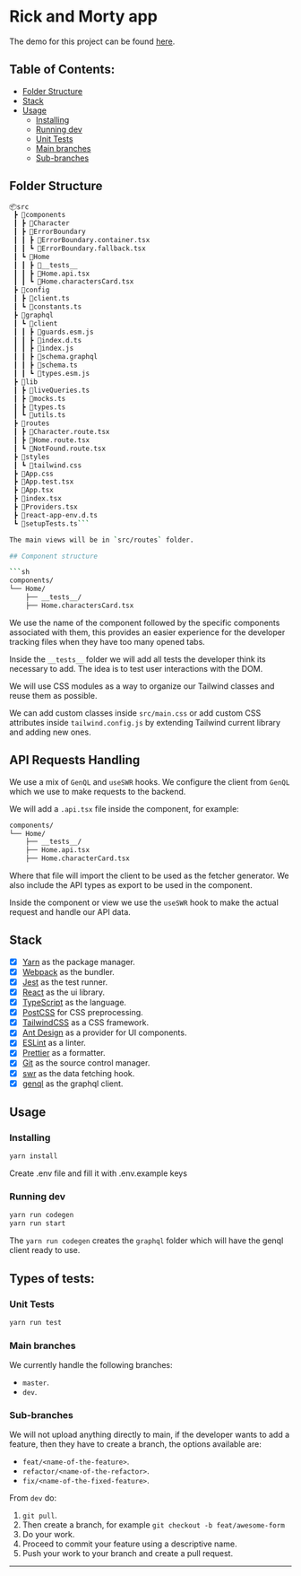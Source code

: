 <h1>Rick and Morty app</h1>

The demo for this project can be found [here](https://rick-and-morty-app02.netlify.app/).

## Table of Contents:

- [Folder Structure](#folder-structure)
- [Stack](#stack)
- [Usage](#usage)
  - [Installing](#installing)
  - [Running dev](#running-dev)
  - [Unit Tests](#unit-tests)
  - [Main branches](#main-branches)
  - [Sub-branches](#sub-branches)

## Folder Structure

````sh
📦src
 ┣ 📂components
 ┃ ┣ 📂Character
 ┃ ┣ 📂ErrorBoundary
 ┃ ┃ ┣ 📜ErrorBoundary.container.tsx
 ┃ ┃ ┗ 📜ErrorBoundary.fallback.tsx
 ┃ ┗ 📂Home
 ┃ ┃ ┣ 📂__tests__
 ┃ ┃ ┣ 📜Home.api.tsx
 ┃ ┃ ┗ 📜Home.charactersCard.tsx
 ┣ 📂config
 ┃ ┣ 📜client.ts
 ┃ ┗ 📜constants.ts
 ┣ 📂graphql
 ┃ ┗ 📂client
 ┃ ┃ ┣ 📜guards.esm.js
 ┃ ┃ ┣ 📜index.d.ts
 ┃ ┃ ┣ 📜index.js
 ┃ ┃ ┣ 📜schema.graphql
 ┃ ┃ ┣ 📜schema.ts
 ┃ ┃ ┗ 📜types.esm.js
 ┣ 📂lib
 ┃ ┣ 📜liveQueries.ts
 ┃ ┣ 📜mocks.ts
 ┃ ┣ 📜types.ts
 ┃ ┗ 📜utils.ts
 ┣ 📂routes
 ┃ ┣ 📜Character.route.tsx
 ┃ ┣ 📜Home.route.tsx
 ┃ ┗ 📜NotFound.route.tsx
 ┣ 📂styles
 ┃ ┗ 📜tailwind.css
 ┣ 📜App.css
 ┣ 📜App.test.tsx
 ┣ 📜App.tsx
 ┣ 📜index.tsx
 ┣ 📜Providers.tsx
 ┣ 📜react-app-env.d.ts
 ┗ 📜setupTests.ts```

The main views will be in `src/routes` folder.

## Component structure

```sh
components/
└── Home/
    ├── __tests__/
    ├── Home.charactersCard.tsx
````

We use the name of the component followed by the specific components associated with them, this provides an easier experience for the developer tracking files when they have too many opened tabs.

Inside the `__tests__` folder we will add all tests the developer think its necessary to add. The idea is to test user interactions with the DOM.

We will use CSS modules as a way to organize our Tailwind classes and reuse them as possible.

We can add custom classes inside `src/main.css` or add custom CSS attributes inside `tailwind.config.js` by extending Tailwind current library and adding new ones.

## API Requests Handling

We use a mix of `GenQL` and `useSWR` hooks. We configure the client from `GenQL` which we use to make requests to the backend.

We will add a `.api.tsx` file inside the component, for example:

```sh
components/
└── Home/
    ├── __tests__/
    ├── Home.api.tsx
    ├── Home.characterCard.tsx
```

Where that file will import the client to be used as the fetcher generator. We also include the API types as export to be used in the component.

Inside the component or view we use the `useSWR` hook to make the actual request and handle our API data.

## Stack

- [x] [Yarn](https://yarnpkg.com/) as the package manager.
- [x] [Webpack](https://webpack.js.org/) as the bundler.
- [x] [Jest](https://jestjs.io/) as the test runner.
- [x] [React](https://reactjs.org) as the ui library.
- [x] [TypeScript](https://www.typescriptlang.org) as the language.
- [x] [PostCSS](https://postcss.org) for CSS preprocessing.
- [x] [TailwindCSS](https://tailwindcss.com) as a CSS framework.
- [x] [Ant Design](https://ant.design/) as a provider for UI components.
- [x] [ESLint](https://eslint.org) as a linter.
- [x] [Prettier](https://prettier.io) as a formatter.
- [x] [Git](https://git-scm.com) as the source control manager.
- [x] [swr](https://swr.vercel.app/) as the data fetching hook.
- [x] [genql](https://genql.vercel.app/) as the graphql client.

## Usage

### Installing

```sh
yarn install
```

Create .env file and fill it with .env.example keys

### Running dev

```sh
yarn run codegen
yarn run start
```

The `yarn run codegen` creates the `graphql` folder which will have the genql client ready to use.

## Types of tests:

### Unit Tests

```sh
yarn run test
```

### Main branches

We currently handle the following branches:

- `master`.
- `dev`.

### Sub-branches

We will not upload anything directly to main, if the developer wants to add a feature, then they have to create a branch, the options available are:

- `feat/<name-of-the-feature>`.
- `refactor/<name-of-the-refactor>`.
- `fix/<name-of-the-fixed-feature>`.

From `dev` do:

1. `git pull`.
2. Then create a branch, for example `git checkout -b feat/awesome-form`
3. Do your work.
4. Proceed to commit your feature using a descriptive name.
5. Push your work to your branch and create a pull request.

---
